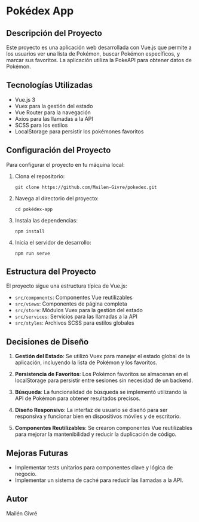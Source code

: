 # Pokédex App

## Descripción del Proyecto

Este proyecto es una aplicación web desarrollada con Vue.js que permite a los usuarios ver una lista de Pokémon, buscar Pokémon específicos, y marcar sus favoritos. La aplicación utiliza la PokeAPI para obtener datos de Pokémon.

## Tecnologías Utilizadas

- Vue.js 3
- Vuex para la gestión del estado
- Vue Router para la navegación
- Axios para las llamadas a la API
- SCSS para los estilos
- LocalStorage para persistir los pokémones favoritos

## Configuración del Proyecto

Para configurar el proyecto en tu máquina local:

1. Clona el repositorio:
   ```
   git clone https://github.com/Mailen-Givre/pokedex.git
   ```
2. Navega al directorio del proyecto:
   ```
   cd pokédex-app
   ```
3. Instala las dependencias:
   ```
   npm install
   ```
4. Inicia el servidor de desarrollo:
   ```
   npm run serve
   ```

## Estructura del Proyecto

El proyecto sigue una estructura típica de Vue.js:

- `src/components`: Componentes Vue reutilizables
- `src/views`: Componentes de página completa
- `src/store`: Módulos Vuex para la gestión del estado
- `src/services`: Servicios para las llamadas a la API
- `src/styles`: Archivos SCSS para estilos globales

## Decisiones de Diseño

1. **Gestión del Estado**: Se utilizó Vuex para manejar el estado global de la aplicación, incluyendo la lista de Pokémon y los favoritos.

2. **Persistencia de Favoritos**: Los Pokémon favoritos se almacenan en el localStorage para persistir entre sesiones sin necesidad de un backend.

3. **Búsqueda**: La funcionalidad de búsqueda se implementó utilizando la API de Pokémon para obtener resultados precisos.

4. **Diseño Responsivo**: La interfaz de usuario se diseñó para ser responsiva y funcionar bien en dispositivos móviles y de escritorio.

5. **Componentes Reutilizables**: Se crearon componentes Vue reutilizables para mejorar la mantenibilidad y reducir la duplicación de código.

## Mejoras Futuras

- Implementar tests unitarios para componentes clave y lógica de negocio.
- Implementar un sistema de caché para reducir las llamadas a la API.

## Autor

Mailén Givré
